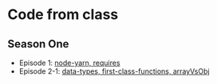 # Code from class

## Season One
* Episode 1: [node-yarn, requires](S01E01)
* Episode 2-1: [data-types, first-class-functions, arrayVsObj](S01E02-1)
